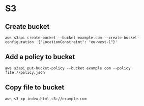 # S3
## Create bucket
```aws s3api create-bucket --bucket example.com --create-bucket-configuration '{"LocationConstraint": "eu-west-1"}'```
## Add a policy to bucket
```aws s3api put-bucket-policy --bucket example.com --policy file://policy.json```
## Copy file to bucket
```aws s3 cp index.html s3://example.com```
